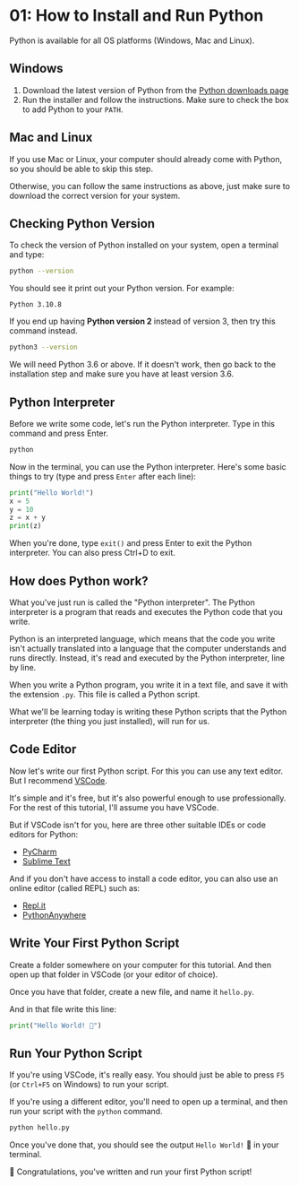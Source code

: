 # 01: How to Install and Run Python

Python is available for all OS platforms (Windows, Mac and Linux).

## Windows 
1. Download the latest version of Python from the [Python downloads page](https://www.python.org/downloads/) 
2. Run the installer and follow the instructions. Make sure to check the box to add Python to your `PATH`.

## Mac and Linux

If you use Mac or Linux, your computer should already come with Python, so you should be able to skip this step.

Otherwise, you can follow the same instructions as above, just make sure to download the correct version for your system.

## Checking Python Version

To check the version of Python installed on your system, open a terminal and type: 

```bash
python --version
```

You should see it print out your Python version. For example:

```
Python 3.10.8
```

If you end up having **Python version 2** instead of version 3, then try this command instead.

```bash
python3 --version
```

We will need Python 3.6 or above. If it doesn't work, then go back to the installation step and make sure you have at least version 3.6.

## Python Interpreter

Before we write some code, let's run the Python interpreter. Type in this command and press Enter.

```bash
python
```

Now in the terminal, you can use the Python interpreter. Here's some basic things to try (type and press `Enter` after each line):

```python 
print("Hello World!")
x = 5
y = 10
z = x + y
print(z) 
```

When you're done, type `exit()` and press Enter to exit the Python interpreter. You can also press Ctrl+D to exit.

## How does Python work?

What you've just run is called the "Python interpreter". The Python interpreter is a program that reads and executes the Python code that you write.

Python is an interpreted language, which means that the code you write isn't actually translated into a language that the computer understands and runs directly. Instead, it's read and executed by the Python interpreter, line by line.

When you write a Python program, you write it in a text file, and save it with the extension `.py`. This file is called a Python script.

What we'll be learning today is writing these Python scripts that the Python interpreter (the thing you just installed), will run for us.

## Code Editor

Now let's write our first Python script. For this you can use any text editor. But I recommend [VSCode](https://code.visualstudio.com). 

It's simple and it's free, but it's also powerful enough to use professionally. For the rest of this tutorial, I'll assume you have VSCode.

But if VSCode isn't for you, here are three other suitable IDEs or code editors for Python:

- [PyCharm](https://www.jetbrains.com/pycharm/)
- [Sublime Text](https://www.sublimetext.com)

And if you don't have access to install a code editor, you can also use an online editor (called REPL) such as:

- [Repl.it](https://repl.it/languages/python3)
- [PythonAnywhere](https://www.pythonanywhere.com)

## Write Your First Python Script

Create a folder somewhere on your computer for this tutorial. And then open up that folder in VSCode (or your editor of choice).

Once you have that folder, create a new file, and name it `hello.py`.

And in that file write this line:

```python
print("Hello World! 👋")
```

## Run Your Python Script

If you're using VSCode, it's really easy. You should just be able to press `F5` (or `Ctrl+F5` on Windows) to run your script.

If you're using a different editor, you'll need to open up a terminal, and then run your script with the `python` command.

```bash
python hello.py
```

Once you've done that, you should see the output `Hello World!` 👋  in your terminal.

🎉 Congratulations, you've written and run your first Python script!